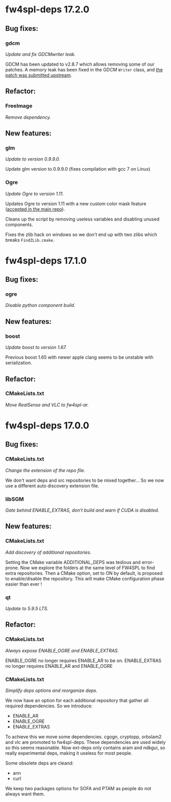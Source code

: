 # fw4spl-deps 17.2.0

## Bug fixes:

### gdcm

*Update and fix GDCMwriter leak.*

GDCM has been updated to v2.8.7 which allows removing some of our patches. A memory leak has been fixed in the GDCM `Writer` class, and [the patch was submitted upstream](https://github.com/malaterre/GDCM/pull/54).

## Refactor:

### FreeImage

*Remove dependency.*

## New features:

### glm

*Update to version 0.9.9.0.*

Update glm version to 0.9.9.0 (fixes compilation with gcc 7 on Linux)

### Ogre

*Update Ogre to version 1.11.*

Updates Ogre to version 1.11 with a new custom color mask feature ([accepted in the main repo](https://github.com/OGRECave/ogre/pull/811)).

Cleans up the script by removing useless variables and disabling unused components.

Fixes the zlib hack on windows so we don't end up with two zlibs which breaks `FindZLib.cmake`.




# fw4spl-deps 17.1.0

## Bug fixes:

### ogre

*Disable python component build.*

## New features:

### boost

*Update boost to version 1.67.*

Previous boost 1.65 with newer apple clang seems to be unstable with serialization.

## Refactor:

### CMakeLists.txt

*Move RealSense and VLC to fw4spl-ar.*




# fw4spl-deps 17.0.0

## Bug fixes:

### CMakeLists.txt

*Change the extension of the repo file.*

We don't want deps and src repositories to be mixed together... So we now use a different auto discovery extension file.

### libSGM

*Gate behind ENABLE_EXTRAS, don't build and warn if CUDA is disabled.*

## New features:

### CMakeLists.txt

*Add discovery of additional repositories.*

Setting the CMake variable ADDITIONAL_DEPS was tedious and error-prone. Now we explore the folders at the same level of FW4SPL to find extra repositories. Then a CMake option, set to ON by default, is proposed to enable/disable the repository. This will make CMake configuration phase easier than ever !

### qt

*Update to 5.9.5 LTS.*

## Refactor:

### CMakeLists.txt

*Always expose ENABLE_OGRE and ENABLE_EXTRAS.*

ENABLE_OGRE no longer requires ENABLE_AR to be on. ENABLE_EXTRAS no longer requires ENABLE_AR and ENABLE_OGRE

### CMakeLists.txt

*Simplify deps options and reorganize deps.*

We now have an option for each additional repository that gather all
required dependencies. So we introduce:
- ENABLE_AR
- ENABLE_OGRE
- ENABLE_EXTRAS

To achieve this we move some dependencies. cgogn, cryptopp, orbslam2 and
vlc are promoted to fw4spl-deps. These dependencies are used widely so
this seems reasonable. Now ext-deps only contains aram and ndkgui, so
really experimental deps, making it useless for most people.

Some obsolete deps are cleand:
- ann
- curl

We keep two packages options for SOFA and PTAM as people do not always
want them.


